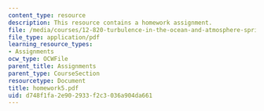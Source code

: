 ```yaml
---
content_type: resource
description: This resource contains a homework assignment.
file: /media/courses/12-820-turbulence-in-the-ocean-and-atmosphere-spring-2006/d748f1fa2e902933f2c3036a904da661_homework5.pdf
file_type: application/pdf
learning_resource_types:
- Assignments
ocw_type: OCWFile
parent_title: Assignments
parent_type: CourseSection
resourcetype: Document
title: homework5.pdf
uid: d748f1fa-2e90-2933-f2c3-036a904da661
---
```


